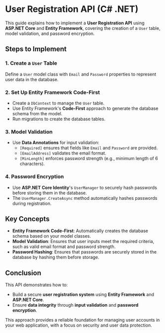 # User Registration API (C# .NET)

This guide explains how to implement a **User Registration API** using **ASP.NET Core** and **Entity Framework**, covering the creation of a `User` table, model validation, and password encryption.

## Steps to Implement

### 1. Create a `User` Table
Define a `User` model class with `Email` and `Password` properties to represent user data in the database.

### 2. Set Up Entity Framework Code-First
- Create a `DbContext` to manage the `User` table.
- Use Entity Framework's **Code-First** approach to generate the database schema from the model.
- Run migrations to create the database tables.

### 3. Model Validation
- Use **Data Annotations** for input validation:
  - `[Required]` ensures that fields like `Email` and `Password` are provided.
  - `[EmailAddress]` validates the email format.
  - `[MinLength]` enforces password strength (e.g., minimum length of 6 characters).

### 4. Password Encryption
- Use **ASP.NET Core Identity**'s `UserManager` to securely hash passwords before storing them in the database.
- The `UserManager.CreateAsync` method automatically hashes passwords during registration.

## Key Concepts

- **Entity Framework Code-First**: Automatically creates the database schema based on your model classes.
- **Model Validation**: Ensures that user inputs meet the required criteria, such as valid email format and password strength.
- **Password Hashing**: Ensures that passwords are securely stored in the database by hashing them before storage.

## Conclusion

This API demonstrates how to:
- Build a secure **user registration system** using **Entity Framework** and **ASP.NET Core**.
- Ensure **data integrity** through **input validation** and **password encryption**.

This approach provides a reliable foundation for managing user accounts in your web application, with a focus on security and user data protection.
